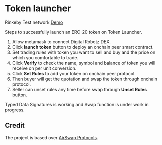 # Token launcher

Rinkeby Test network [Demo](https://imabdullahjan.github.io/token-launcher/)

Steps to successfully launch an ERC-20 token on Token Launcher.

1. Allow metamask to connect Digital Robotz DEX.
2. Click **launch token** button to deploy an onchain peer smart contract.
3. Set trading rules with token you want to sell and buy and the price on which you comfortable to trade.
4. Click **Verify** to check the name, symbol and balance of token you will receive on per unit conversion.
5. Click **Set Rules** to add your token on onchain peer protocol.
6. Then buyer will get the quotation and swap the token through onchain protocol.
7. Seller can unset rules any time before swap through **Unset Rules** button.

Typed Data Signatures is working and Swap function is under work in progress.

## Credit

The project is based over [AirSwap Protocols](https://github.com/airswap/airswap-protocols).
